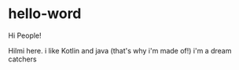 # hello-word
Hi People!

Hilmi here. i like Kotlin and java (that's why i'm made of!)
i'm a dream catchers

